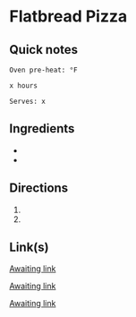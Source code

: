 # Flatbread Pizza

## Quick notes
```
Oven pre-heat: °F 

x hours

Serves: x
```

## Ingredients
+ 
+ 



## Directions
1. 


1. 



## Link(s)
[Awaiting link](url)

[Awaiting link](url)

[Awaiting link](url)
